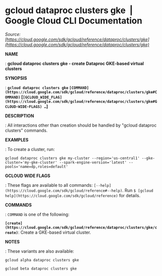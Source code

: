# gcloud dataproc clusters gke  |  Google Cloud CLI Documentation

*Source: [https://cloud.google.com/sdk/gcloud/reference/dataproc/clusters/gke](https://cloud.google.com/sdk/gcloud/reference/dataproc/clusters/gke)*

**NAME**

: **gcloud dataproc clusters gke - create Dataproc GKE-based virtual clusters**

**SYNOPSIS**

: **`gcloud dataproc clusters gke` `[COMMAND](https://cloud.google.com/sdk/gcloud/reference/dataproc/clusters/gke#COMMAND)` [`[GCLOUD_WIDE_FLAG](https://cloud.google.com/sdk/gcloud/reference/dataproc/clusters/gke#GCLOUD-WIDE-FLAGS) …`]**

**DESCRIPTION**

: All interactions other than creation should be handled by "gcloud dataproc
clusters" commands.

**EXAMPLES**

: To create a cluster, run:

```
gcloud dataproc clusters gke my-cluster --region='us-central1' --gke-cluster='my-gke-cluster' --spark-engine-version='latest' --pools='name=dp,roles=default'
```

**GCLOUD WIDE FLAGS**

: These flags are available to all commands: `[--help](https://cloud.google.com/sdk/gcloud/reference#--help)`.
Run `$ [gcloud help](https://cloud.google.com/sdk/gcloud/reference)` for details.

**COMMANDS**

: ``COMMAND`` is one of the following:

**`[create](https://cloud.google.com/sdk/gcloud/reference/dataproc/clusters/gke/create)`**:
Create a GKE-based virtual cluster.

**NOTES**

: These variants are also available:

```
gcloud alpha dataproc clusters gke
```

```
gcloud beta dataproc clusters gke
```